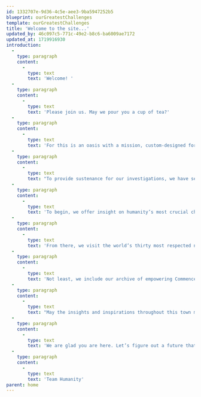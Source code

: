 ```yaml
---
id: 1332707e-9d36-4c5e-aee3-9ba5947252b5
blueprint: ourGreatestChallenges
template: ourGreatestChallenges
title: 'Welcome to the site...'
updated_by: 46c097c5-771c-49e2-b8c6-ba6009ae7172
updated_at: 1719916930
introduction:
  -
    type: paragraph
    content:
      -
        type: text
        text: 'Welcome! '
  -
    type: paragraph
    content:
      -
        type: text
        text: 'Please join us. May we pour you a cup of tea?'
  -
    type: paragraph
    content:
      -
        type: text
        text: 'For this is an oasis with a mission, custom-designed for we the people to linger awhile, to consider how the world is turning these days and how each of us might help fix it. '
  -
    type: paragraph
    content:
      -
        type: text
        text: "To provide sustenance for our investigations, we have selected thee hundred of the most inspiring voices on Earth, ancient and current, to guide and encourage each of\_us in creating\_\_--\_\_or in re-imagining\_\_--\_\_our role as a changemaker for community, country, or planet."
  -
    type: paragraph
    content:
      -
        type: text
        text: 'To begin, we offer insight on humanity’s most crucial challenges: ending war, solving climate change, and saving democracy. '
  -
    type: paragraph
    content:
      -
        type: text
        text: 'From there, we visit the world’s thirty most respected non-profits and the opportunity to participate in their life-saving work.'
  -
    type: paragraph
    content:
      -
        type: text
        text: 'Not least, we include our archive of empowering Commencement Speeches, begun in 1989; as well as our initial blueprint for Peace Gatherings, designed to radically expand the understanding that ending war is not only necessary but also possible.'
  -
    type: paragraph
    content:
      -
        type: text
        text: "May the insights and inspirations throughout this town meeting for the planet\_\_--\_\_presented on the wings of essays, photographs, speeches, artwork, film, literature, poetry, and music\_\_--\_\_move you to help fan the aspirational breezes of our shared humanity into the winds of change we so urgently need."
  -
    type: paragraph
    content:
      -
        type: text
        text: 'We are glad you are here. Let’s figure out a future that works for all of us. '
  -
    type: paragraph
    content:
      -
        type: text
        text: 'Team Humanity'
parent: home
---
```

